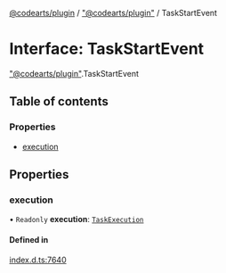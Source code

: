 [@codearts/plugin](../README.md) / ["@codearts/plugin"](../modules/_codearts_plugin_.md) / TaskStartEvent

# Interface: TaskStartEvent

["@codearts/plugin"](../modules/_codearts_plugin_.md).TaskStartEvent

## Table of contents

### Properties

- [execution](codearts_plugin_.TaskStartEvent.md#execution)

## Properties

### execution

• `Readonly` **execution**: [`TaskExecution`](codearts_plugin_.TaskExecution.md)

#### Defined in

[index.d.ts:7640](https://github.com/huaweicloud/cloudide-plugin-api/blob/84e382d/index.d.ts#L7640)
